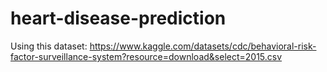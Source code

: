 # heart-disease-prediction

Using this dataset: https://www.kaggle.com/datasets/cdc/behavioral-risk-factor-surveillance-system?resource=download&select=2015.csv
